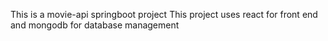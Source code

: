 This is a movie-api springboot project
This project uses react for front end and mongodb for database management
